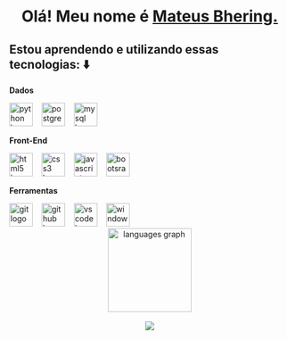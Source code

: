 <h1 align="center">
    Olá! Meu nome é 
    <a href="https://www.linkedin.com/in/mateus-bhering/">Mateus Bhering.</a>
  </h1>
  
  <section>

 ## Estou aprendendo e utilizando essas tecnologias: ⬇️

**<p>Dados</p>**
    <img src="https://skillicons.dev/icons?i=python" height="42" alt="python logo"  />
    <img width="8" />
    <img src="https://skillicons.dev/icons?i=postgres" height="42" alt="postgres logo"  />
    <img width="8" />
    <img src="https://skillicons.dev/icons?i=mysql" height="42" alt="mysql logo"  />
    <img width="8" />
<div>

**<p>Front-End</p>**
<div>
    <img src="https://skillicons.dev/icons?i=html" height="42" alt="html5 logo"  />
    <img width="8" />
    <img src="https://skillicons.dev/icons?i=css" height="42" alt="css3 logo"  />
    <img width="8" />
    <img src="https://skillicons.dev/icons?i=javascript" height="42" alt="javascript logo"  />
    <img width="8" />
    <img src="https://skillicons.dev/icons?i=bootstrap" height="42" alt="bootsrap logo"  />
    <img width="8" />
</div>

**<p>Ferramentas</p>**
<div>
    <img src="https://skillicons.dev/icons?i=git" height="42" alt="git logo"  />
    <img width="8" />
    <img src="https://skillicons.dev/icons?i=github" height="42" alt="github logo"  />
    <img width="8" />
    <img src="https://skillicons.dev/icons?i=vscode" height="42" alt="vscode logo"  />
    <img width="8" />
    <img src="https://skillicons.dev/icons?i=windows" height="42" alt="windows logo"  />
    <img width="8" />
</div>
</section>
<div align="center">
  <img src="https://github-readme-stats.vercel.app/api/top-langs?username=mateusbhering&locale=en&hide_title=false&layout=compact&card_width=320&langs_count=5&theme=react&hide_border=false&order=2" height="150" alt="languages graph"  />
</div>
<br>
<div align="center">
  <a href="https://www.linkedin.com/in/mateus-bhering/" target="_blank">
<img src="https://img.shields.io/badge/LinkedIn-0077B5?style=for-the-badge&logo=linkedin&logoColor=white">
</img>
  </a>
    </div>
